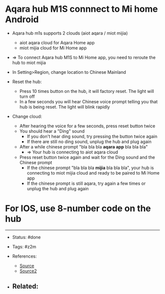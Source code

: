 # Aqara hub M1S connnect to Mi home Android
- Aqara hub m1s supports 2 clouds (aiot aqara / miot mijia)
	- aiot aqara cloud for Aqara Home app
	- miot mijia cloud for Mi Home app
- => To connect Aqara hub M1S to Mi Home app, you need to reroute the hub to miot mijia

- In Setting>Region, change location to Chinese Mainland
- Reset the hub:
	- Press 10 times button on the hub, it will factory reset. The light will turn off
	- In a few seconds you will hear Chinese voice prompt telling you that hub is being reset. The light will blink rapidly
- Change cloud:
	- After hearing the voice for a few seconds, press reset button twice
	- You should hear a "Ding" sound
		- If you don't hear ding sound, try pressing the button twice again
		- If there are still no ding sound, unplug the hub and plug again
	- After a while chinese prompt "bla bla bla **aqara app** bla bla bla"
		- => Your hub is connecting to aiot aqara cloud
	- Press reset button twice again and wait for the Ding sound and the Chinese prompt
		- If the chinese prompt "bla bla bla **mijia** bla bla bla", your hub is connecting to miot mijia cloud and ready to be paired to Mi Home app
		- If the chinese prompt is still aqara, try again a few times or unplug the hub and plug again


# For IOS, use 8-number code on the hub

---
- Status: #done

- Tags: #z2m 

- References:
	- [Source](https://www.reddit.com/r/Aqara/comments/pt9gv0/aqara_hub_m1s_will_not_connect_to_mihome_app/)
	- [Source2](https://www.reddit.com/r/Aqara/comments/jyads9/comment/gd28t4h/?utm_source=share&utm_medium=web2x&context=3)

- Related:
	- 

